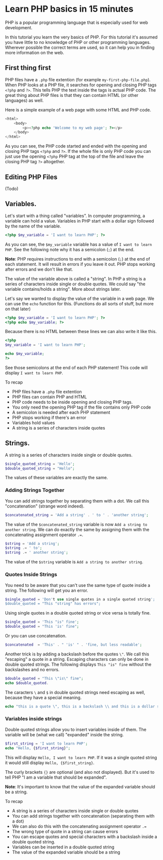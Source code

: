# Learn PHP basics in 15 minutes

PHP is a popular programming language that is especially used for web development.

In this tutorial you learn the very basics of PHP. For this tutorial it's assumed you have little to no knowledge of PHP or other programming languages. Wherever possible the correct terms are used, so it can help you in finding more information on the web.

## First thing first

PHP files have a `.php` file extention (for example `my-first-php-file.php`). When PHP looks at a PHP file, it searches for opening and closing PHP tags `<?php` and `?>`. This tells PHP the text inside the tags is actual PHP code. The great thing about PHP files is that they can contain HTML (or other languages) as well. 

Here is a simple example of a web page with some HTML and PHP code.

```php
<html>
	<body>
		<p><?php echo 'Welcome to my web page'; ?></p>
	</body>
</html>
```

As you can see, the PHP code started and ended with the opening and closing PHP tags `<?php` and `?>`. If the whole file is only PHP code you can just use the opening `<?php` PHP tag at the top of the file and leave the closing PHP tag `?>` altogether.

## Editing PHP Files
(Todo)

## Variables.

Let's start with a thing called "variables". In computer programming, a variable can hold a value. Variables in PHP start with a dollar sign followed by the name of the variable. 

```php
<?php $my_variable = 'I want to learn PHP'; ?>
```

As you can see, the `$my_variable` variable has a value of `I want to learn PHP`. See the following note why it has a semicolon (`;`) at the end.

**Note**: PHP requires instructions to end with a semicolon (`;`) at the end of each statement. It will result in errors if you leave it out. PHP stops working after errors and we don't like that.

The value of the variable above is called a "string". In PHP a string is a series of characters inside single or double quotes. We could say "the variable contains/holds a string". More about strings later.

Let's say we wanted to display the value of the variable in a web page. We can use the `echo` function for this. (Functions do all sorts of stuff, but more on that later)

```php
<?php $my_variable = 'I want to learn PHP'; ?>
<?php echo $my_variable; ?>
```
Because there is no HTML between these lines we can also write it like this.

```php
<?php
$my_variable = 'I want to learn PHP';

echo $my_variable;
?>
```

See those semicolons at the end of each PHP statement! This code will display `I want to learn PHP`.

To recap

* PHP files have a `.php` file extention
* PHP files can contain PHP and HTML
* PHP code needs to be inside opening and closing PHP tags.
* You only need the opening PHP tag if the file contains only PHP code
* A semicolon is needed after each PHP statement
* PHP stops working if there's an error
* Variables hold values
* A string is a series of characters inside quotes

## Strings.
A string is a series of characters inside single or double quotes.

```php
$single_quoted_string = 'Hello';
$double_quoted_string = "Hello";
```

The values of these variables are exactly the same.

### Adding Strings Together
You can add strings together by separating them with a dot. We call this "concatenation" (strange word indeed).

```php
$concatenated_string = 'Add a string' . ' to ' . 'another string';
```

The value of the `$concatenated_string` variable is now `Add a string to another string`. We can do exactly the same by assigning them with the concatenating assignment operator `.=`.

```php
$string = 'Add a string';
$string .= ' to';
$string .= ' another string';
```
The value of the `$string` variable is `Add a string to another string`.

### Quotes Inside Strings
You need to be aware that you can't use the same type of quote inside a string. The following will get you an error.

```php
$single_quoted = 'Don't use single quotes in a single quoted string';
$double_quoted = "This "string" has errors";
```

Using single quotes in a double quoted string or vice versa is totally fine.

```php
$single_quoted = 'This "is" fine';
$double_quoted = "This 'is' fine";
```

Or you can use concatenation.

```php
$concatenated  = 'This' . " 'is' " . 'fine, but less readable';
```

Another trick is by adding a backslash before the quotes `\"`. We call this "escaping" a quote in a string. Escaping characters can only be done in double quoted strings. The following displays `This "is" fine` without the backslashes and no errors.

```php
$double_quoted = "This \"is\" fine";
echo $double_quoted.
```

The caracters `\` and `$` in double quoted strings need escaping as well, because they have a special meaning.

```php
echo "this is a quote \", this is a backslash \\ and this is a dollar sign \$"
```
### Variables inside strings
Double quoted strings allow you to insert variables inside of them. The variable will be (what we call) "expanded" inside the string.

```php
$first_string = 'I want to learn PHP';
echo "Hello, {$first_string}";
```

This will display `Hello, I want to learn PHP`.
If it was a single quoted string it would still display `Hello, {$first_string}`.

The curly brackets `{}` are optional (and also not displayed). But it's used to tell PHP "I am a variable that should be expanded".

**Note**: It's important to know that the value of the expanded variable should be a string.

To recap

* A string is a series of characters inside single or double quotes
* You can add strings together with concatenation (separating them with a dot)
* We can also do this with the concatenating assignment operator `.=`
* The wrong type of quote in a string can cause errors
* You can escape quotes and special characters with a backslash inside a double quoted string.
* Variables can be inserted in a double quoted string
* The value of the expanded variable should be a string

